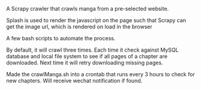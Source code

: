 A Scrapy crawler that crawls manga from a pre-selected website.

Splash is used to render the javascript on the page such that Scrapy can get the image url, 
which is rendered on load in the browser

A few bash scripts to automate the process. 

By default, it will crawl three times. Each time it check against MySQL database and local 
file system to see if all pages of a chapter are downloaded. Next time it will retry downloading
missing pages.

Made the crawlManga.sh into a crontab that runs every 3 hours to check for new chapters. Will receive
wechat notification if found.
